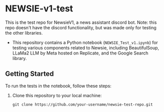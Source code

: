 # NEWSIE-v1-test
This is the test repo for NewsieV1, a news assistant discord bot.
Note: this repo doesn't have the discord functionality, but was made only for testing the other libraries.
- This repository contains a Python notebook (`NEWSIE_Test_v1.ipynb`) for testing various components related to Newsie, including BeautifulSoup, LLaMa2 LLM by Meta hosted on Replicate, and the Google Search library.

## Getting Started

To run the tests in the notebook, follow these steps:

1. Clone this repository to your local machine:

   ```shell
   git clone https://github.com/your-username/newsie-test-repo.git
